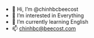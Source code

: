 - 👋 Hi, I’m @chinhbcbeecost
- 👀 I’m interested in Everything
- 🌱 I’m currently learning English
- 📫 chinhbc@beecost.com

